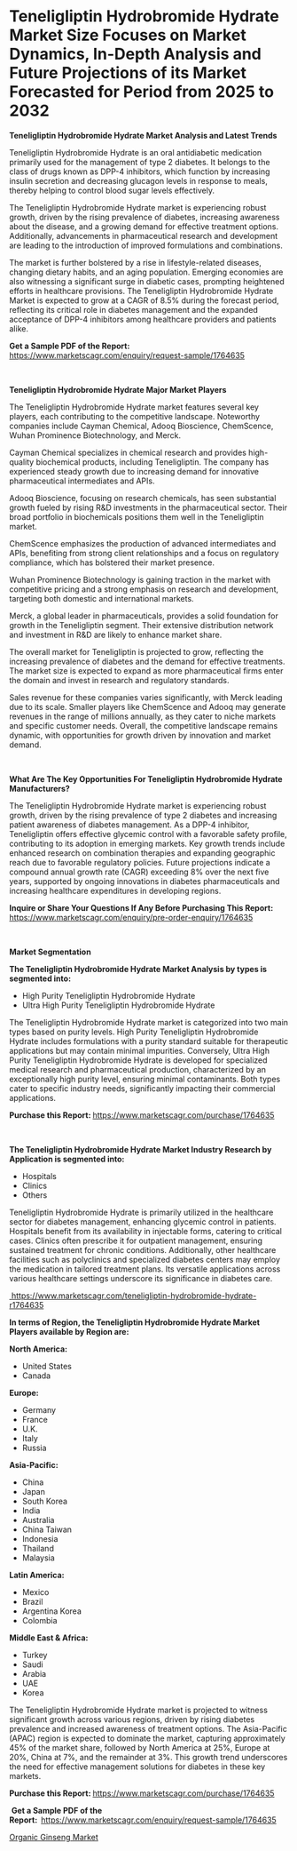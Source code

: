 <p><h1>Teneligliptin Hydrobromide Hydrate Market Size Focuses on Market Dynamics, In-Depth Analysis and Future Projections of its Market Forecasted for Period from 2025 to 2032</h1></p><p><strong>Teneligliptin Hydrobromide Hydrate Market Analysis and Latest Trends</strong></p>
<p><p>Teneligliptin Hydrobromide Hydrate is an oral antidiabetic medication primarily used for the management of type 2 diabetes. It belongs to the class of drugs known as DPP-4 inhibitors, which function by increasing insulin secretion and decreasing glucagon levels in response to meals, thereby helping to control blood sugar levels effectively. </p><p>The Teneligliptin Hydrobromide Hydrate market is experiencing robust growth, driven by the rising prevalence of diabetes, increasing awareness about the disease, and a growing demand for effective treatment options. Additionally, advancements in pharmaceutical research and development are leading to the introduction of improved formulations and combinations. </p><p>The market is further bolstered by a rise in lifestyle-related diseases, changing dietary habits, and an aging population. Emerging economies are also witnessing a significant surge in diabetic cases, prompting heightened efforts in healthcare provisions. The Teneligliptin Hydrobromide Hydrate Market is expected to grow at a CAGR of 8.5% during the forecast period, reflecting its critical role in diabetes management and the expanded acceptance of DPP-4 inhibitors among healthcare providers and patients alike.</p></p>
<p><strong>Get a Sample PDF of the Report:&nbsp;</strong> <a href="https://www.marketscagr.com/enquiry/request-sample/1764635?utm_campaign=2782&utm_medium=2&utm_source=Github&utm_content=ia&utm_term=08032025&utm_id=teneligliptin-hydrobromide-hydrate">https://www.marketscagr.com/enquiry/request-sample/1764635</a></p>
<p>&nbsp;</p>
<p><strong>Teneligliptin Hydrobromide Hydrate Major Market Players</strong></p>
<p><p>The Teneligliptin Hydrobromide Hydrate market features several key players, each contributing to the competitive landscape. Noteworthy companies include Cayman Chemical, Adooq Bioscience, ChemScence, Wuhan Prominence Biotechnology, and Merck.</p><p>Cayman Chemical specializes in chemical research and provides high-quality biochemical products, including Teneligliptin. The company has experienced steady growth due to increasing demand for innovative pharmaceutical intermediates and APIs.</p><p>Adooq Bioscience, focusing on research chemicals, has seen substantial growth fueled by rising R&D investments in the pharmaceutical sector. Their broad portfolio in biochemicals positions them well in the Teneligliptin market.</p><p>ChemScence emphasizes the production of advanced intermediates and APIs, benefiting from strong client relationships and a focus on regulatory compliance, which has bolstered their market presence.</p><p>Wuhan Prominence Biotechnology is gaining traction in the market with competitive pricing and a strong emphasis on research and development, targeting both domestic and international markets.</p><p>Merck, a global leader in pharmaceuticals, provides a solid foundation for growth in the Teneligliptin segment. Their extensive distribution network and investment in R&D are likely to enhance market share.</p><p>The overall market for Teneligliptin is projected to grow, reflecting the increasing prevalence of diabetes and the demand for effective treatments. The market size is expected to expand as more pharmaceutical firms enter the domain and invest in research and regulatory standards.</p><p>Sales revenue for these companies varies significantly, with Merck leading due to its scale. Smaller players like ChemScence and Adooq may generate revenues in the range of millions annually, as they cater to niche markets and specific customer needs. Overall, the competitive landscape remains dynamic, with opportunities for growth driven by innovation and market demand.</p></p>
<p>&nbsp;</p>
<p><strong>What Are The Key Opportunities For Teneligliptin Hydrobromide Hydrate Manufacturers?</strong></p>
<p><p>The Teneligliptin Hydrobromide Hydrate market is experiencing robust growth, driven by the rising prevalence of type 2 diabetes and increasing patient awareness of diabetes management. As a DPP-4 inhibitor, Teneligliptin offers effective glycemic control with a favorable safety profile, contributing to its adoption in emerging markets. Key growth trends include enhanced research on combination therapies and expanding geographic reach due to favorable regulatory policies. Future projections indicate a compound annual growth rate (CAGR) exceeding 8% over the next five years, supported by ongoing innovations in diabetes pharmaceuticals and increasing healthcare expenditures in developing regions.</p></p>
<p><strong>Inquire or Share Your Questions If Any Before Purchasing This Report:</strong> <a href="https://www.marketscagr.com/enquiry/pre-order-enquiry/1764635?utm_campaign=2782&utm_medium=2&utm_source=Github&utm_content=ia&utm_term=08032025&utm_id=teneligliptin-hydrobromide-hydrate">https://www.marketscagr.com/enquiry/pre-order-enquiry/1764635</a></p>
<p>&nbsp;</p>
<p><strong>Market Segmentation</strong></p>
<p><strong>The Teneligliptin Hydrobromide Hydrate Market Analysis by types is segmented into:</strong></p>
<p><ul><li>High Purity Teneligliptin Hydrobromide Hydrate</li><li>Ultra High Purity Teneligliptin Hydrobromide Hydrate</li></ul></p>
<p><p>The Teneligliptin Hydrobromide Hydrate market is categorized into two main types based on purity levels. High Purity Teneligliptin Hydrobromide Hydrate includes formulations with a purity standard suitable for therapeutic applications but may contain minimal impurities. Conversely, Ultra High Purity Teneligliptin Hydrobromide Hydrate is developed for specialized medical research and pharmaceutical production, characterized by an exceptionally high purity level, ensuring minimal contaminants. Both types cater to specific industry needs, significantly impacting their commercial applications.</p></p>
<p><strong>Purchase this Report:&nbsp;</strong><a href="https://www.marketscagr.com/purchase/1764635?utm_campaign=2782&utm_medium=2&utm_source=Github&utm_content=ia&utm_term=08032025&utm_id=teneligliptin-hydrobromide-hydrate">https://www.marketscagr.com/purchase/1764635</a></p>
<p>&nbsp;</p>
<p><strong>The Teneligliptin Hydrobromide Hydrate Market Industry Research by Application is segmented into:</strong></p>
<p><ul><li>Hospitals</li><li>Clinics</li><li>Others</li></ul></p>
<p><p>Teneligliptin Hydrobromide Hydrate is primarily utilized in the healthcare sector for diabetes management, enhancing glycemic control in patients. Hospitals benefit from its availability in injectable forms, catering to critical cases. Clinics often prescribe it for outpatient management, ensuring sustained treatment for chronic conditions. Additionally, other healthcare facilities such as polyclinics and specialized diabetes centers may employ the medication in tailored treatment plans. Its versatile applications across various healthcare settings underscore its significance in diabetes care.</p></p>
<p><a href="https://www.marketscagr.com/teneligliptin-hydrobromide-hydrate-r1764635?utm_campaign=2782&utm_medium=2&utm_source=Github&utm_content=ia&utm_term=08032025&utm_id=teneligliptin-hydrobromide-hydrate">&nbsp;https://www.marketscagr.com/teneligliptin-hydrobromide-hydrate-r1764635</a></p>
<p><strong>In terms of Region, the Teneligliptin Hydrobromide Hydrate Market Players available by Region are:</strong></p>
<p>
    <p> <strong> North America: </strong>
        <ul>
            <li>United States</li>
            <li>Canada</li>
        </ul>
        </p> 
    <p> <strong> Europe: </strong>
        <ul>
            <li>Germany</li>
            <li>France</li>
            <li>U.K.</li>
            <li>Italy</li>
            <li>Russia</li>
        </ul>
        </p> 
    <p> <strong> Asia-Pacific: </strong>
        <ul>
            <li>China</li>
            <li>Japan</li>
            <li>South Korea</li>
            <li>India</li>
            <li>Australia</li>
            <li>China Taiwan</li>
            <li>Indonesia</li>
            <li>Thailand</li>
            <li>Malaysia</li>
        </ul>
        </p> 
    <p> <strong> Latin America: </strong>
        <ul>
            <li>Mexico</li>
            <li>Brazil</li>
            <li>Argentina Korea</li>
            <li>Colombia</li>
        </ul>
        </p> 
    <p> <strong> Middle East & Africa: </strong>
        <ul>
            <li>Turkey</li>
            <li>Saudi</li>
            <li>Arabia</li>
            <li>UAE</li>
            <li>Korea</li>
        </ul>
    </p>
    </p>
<p><p>The Teneligliptin Hydrobromide Hydrate market is projected to witness significant growth across various regions, driven by rising diabetes prevalence and increased awareness of treatment options. The Asia-Pacific (APAC) region is expected to dominate the market, capturing approximately 45% of the market share, followed by North America at 25%, Europe at 20%, China at 7%, and the remainder at 3%. This growth trend underscores the need for effective management solutions for diabetes in these key markets.</p></p>
<p><strong>Purchase this Report: </strong><a href="https://www.marketscagr.com/purchase/1764635?utm_campaign=2782&utm_medium=2&utm_source=Github&utm_content=ia&utm_term=08032025&utm_id=teneligliptin-hydrobromide-hydrate">https://www.marketscagr.com/purchase/1764635</a></p>
<p>&nbsp;<strong>Get a Sample PDF of the Report:&nbsp;&nbsp;</strong><a href="https://www.marketscagr.com/enquiry/request-sample/1764635?utm_campaign=2782&utm_medium=2&utm_source=Github&utm_content=ia&utm_term=08032025&utm_id=teneligliptin-hydrobromide-hydrate">https://www.marketscagr.com/enquiry/request-sample/1764635</a></p>
<p><strong></strong></p>
<p><p><a href="https://github.com/meuskocov/Market-Research-Report-List-1/blob/main/organic-ginseng-market.md?utm_campaign=2782&utm_medium=2&utm_source=Github&utm_content=ia&utm_term=08032025&utm_id=teneligliptin-hydrobromide-hydrate">Organic Ginseng Market</a></p></p>